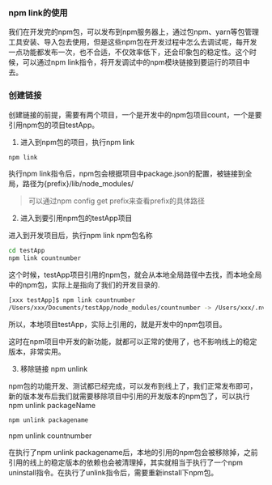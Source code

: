 ### npm link的使用

我们在开发完的npm包，可以发布到npm服务器上，通过包npm、yarn等包管理工具安装、导入包去使用，但是这些npm包在开发过程中怎么去调试呢，每开发一点功能都发布一次，也不合适，不仅效率低下，还会印象包的稳定性。这个时候，可以通过npm link指令，将开发调试中的npm模块链接到要运行的项目中去。

### 创建链接

创建链接的前提，需要有两个项目，一个是开发中的npm包项目count，一个是要引用npm包的项目testApp。

1. 进入到npm包的项目，执行npm link

```bash
npm link
```

执行npm link指令后，npm包会根据项目中package.json的配置，被链接到全局，路径为{prefix}/lib/node_modules/<package>

> 可以通过npm config get prefix来查看prefix的具体路径

2. 进入到要引用npm包的testApp项目

进入到开发项目后，执行npm link npm包名称

```bash
cd testApp
npm link countnumber
```

这个时候，testApp项目引用的npm包，就会从本地全局路径中去找，而本地全局中的npm包，实际上是指向了我们的开发目录的.

```bash
[xxx testApp]$ npm link countnumber
/Users/xxx/Documents/testApp/node_modules/countnumber -> /Users/xxx/.nvm/versions/node/v14.16.0/lib/node_modules/countnumber -> /Users/xxx/Documents/count
```

所以，本地项目testApp，实际上引用的，就是开发中的npm包项目。

这时在npm项目中开发的新功能，就都可以正常的使用了，也不影响线上的稳定版本，非常实用。

3. 移除链接 npm unlink

npm包的功能开发、测试都已经完成，可以发布到线上了，我们正常发布即可，新的版本发布后我们就需要移除项目中引用的开发版本的npm包了，可以执行npm unlink packageName

```bash
npm unlink packagename
```

npm unlink countnumber


在执行了npm unlink packagename后，本地的引用的npm包会被移除掉，之前引用的线上的稳定版本的依赖也会被清理掉，其实就相当于执行了一个npm uninstall指令。在执行了unlink指令后，需要重新install下npm包。


